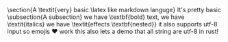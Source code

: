 \\section{A \textit{very} basic \latex like markdown languge}
It's pretty basic
\\subsection{A subsection}
we have \textbf{bold} text, we have \textit{italics} we have \textit{effects \textbf{nested}} it also supports utf-8 input so emojis ❤️ work this also lets a demo that all string are utf-8 in rust!
